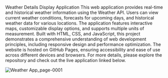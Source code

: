 Weather Details Display Application
This web application provides real-time and historical weather information using the Weather API.
Users can view current weather conditions, forecasts for upcoming days, and historical weather data for various locations. 
The application features interactive maps, customizable display options, and supports multiple units of measurement. 
Built with HTML, CSS, and JavaScript, this project demonstrates a comprehensive understanding of web development principles,
including responsive design and performance optimization. The website is hosted on GitHub Pages, ensuring accessibility and
ease of use across different devices and browsers. For more details, please explore the repository and check out the live application linked below.


![Weather App_page-0001](https://github.com/user-attachments/assets/8f84bc7a-dac8-42f0-b390-1699cd534240)
